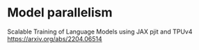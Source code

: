 # Model parallelism

Scalable Training of Language Models using JAX pjit and TPUv4 https://arxiv.org/abs/2204.06514
